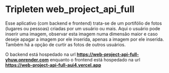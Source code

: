 # Tripleten web_project_api_full

Esse aplicativo (com backend e frontend) trata-se de um portifólio de fotos (lugares ou pessoas) criadas por um usuário ou mais. Aqui o usuário pode inserir uma imagem, observar esta imagem numa dimensão maior e caso deseje apagar a imagem por ele inserida, apenas a imagem por ele inserida. Também há a opção de curtir as fotos de outros usuários.

O backend está hospedado na url **https://web-project-api-full-yhuw.onrender.com** enquanto o frontend está hospedado na url **https://web-project-api-full-aui4.vercel.app**

